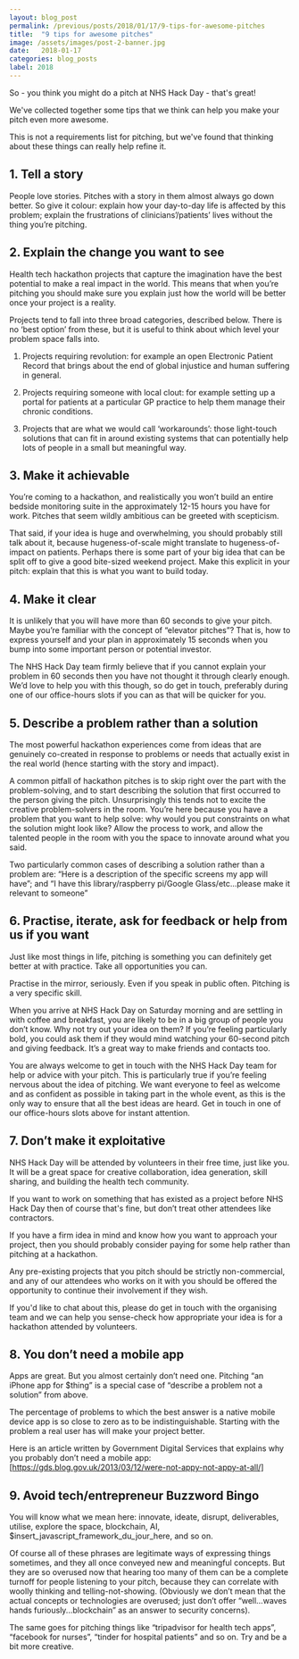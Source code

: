 ```yaml
---
layout: blog_post
permalink: /previous/posts/2018/01/17/9-tips-for-awesome-pitches
title:  "9 tips for awesome pitches"
image: /assets/images/post-2-banner.jpg
date:   2018-01-17
categories: blog_posts
label: 2018
---
```

So - you think you might do a pitch at NHS Hack Day - that's great!

We've collected together some tips that we think can help you make your pitch even more awesome.

This is not a requirements list for pitching, but we've found that thinking about these things can really help refine it.

## 1. Tell a story

People love stories. Pitches with a story in them almost always go down better. So give it colour: explain how your day-to-day life is affected by this problem; explain the frustrations of clinicians’/patients’ lives without the thing you’re pitching.

## 2. Explain the change you want to see

Health tech hackathon projects that capture the imagination have the best potential to make a real impact in the world. This means that when you’re pitching you should make sure you explain just how the world will be better once your project is a reality.

Projects tend to fall into three broad categories, described below. There is no ‘best option’ from these, but it is useful to think about which level your problem space falls into.

1. Projects requiring revolution: for example an open Electronic Patient Record that brings about the end of global injustice and human suffering in general.

2. Projects requiring someone with local clout: for example setting up a portal for patients at a particular GP practice to help them manage their chronic conditions.

3. Projects that are what we would call ‘workarounds’: those light-touch solutions that can fit in around existing systems that can potentially help lots of people in a small but meaningful way.

## 3. Make it achievable

You’re coming to a hackathon, and realistically you won’t build an entire bedside monitoring suite in the approximately 12-15 hours you have for work. Pitches that seem wildly ambitious can be greeted with scepticism.

That said, if your idea is huge and overwhelming, you should probably still talk about it, because hugeness-of-scale might translate to hugeness-of-impact on patients. Perhaps there is some part of your big idea that can be split off to give a good bite-sized weekend project. Make this explicit in your pitch: explain that this is what you want to build today.

## 4. Make it clear

It is unlikely that you will have more than 60 seconds to give your pitch. Maybe you’re familiar with the concept of “elevator pitches”? That is, how to express yourself and your plan in approximately 15 seconds when you bump into some important person or potential investor.

The NHS Hack Day team firmly believe that if you cannot explain your problem in 60 seconds then you have not thought it through clearly enough. We’d love to help you with this though, so do get in touch, preferably during one of our office-hours slots if you can as that will be quicker for you.

## 5. Describe a problem rather than a solution

The most powerful hackathon experiences come from ideas that are genuinely co-created in response to problems or needs that actually exist in the real world (hence starting with the story and impact).

A common pitfall of hackathon pitches is to skip right over the part with the problem-solving, and to start describing the solution that first occurred to the person giving the pitch. Unsurprisingly this tends not to excite the creative problem-solvers in the room. You’re here because you have a problem that you want to help solve: why would you put constraints on what the solution might look like? Allow the process to work, and allow the talented people in the room with you the space to innovate around what you said.

Two particularly common cases of describing a solution rather than a problem are: “Here is a description of the specific screens my app will have”; and “I have this library/raspberry pi/Google Glass/etc...please make it relevant to someone”

## 6. Practise, iterate, ask for feedback or help from us if you want

Just like most things in life, pitching is something you can definitely get better at with practice. Take all opportunities you can.

Practise in the mirror, seriously. Even if you speak in public often. Pitching is a very specific skill.

When you arrive at NHS Hack Day on Saturday morning and are settling in with coffee and breakfast, you are likely to be in a big group of people you don’t know. Why not try out your idea on them? If you’re feeling particularly bold, you could ask them if they would mind watching your 60-second pitch and giving feedback. It’s a great way to make friends and contacts too.

You are always welcome to get in touch with the NHS Hack Day team for help or advice with your pitch. This is particularly true if you’re feeling nervous about the idea of pitching. We want everyone to feel as welcome and as confident as possible in taking part in the whole event, as this is the only way to ensure that all the best ideas are heard. Get in touch in one of our office-hours slots above for instant attention.

## 7. Don’t make it exploitative

NHS Hack Day will be attended by volunteers in their free time, just like you. It will be a great space for creative collaboration, idea generation, skill sharing, and building the health tech community.

If you want to work on something that has existed as a project before NHS Hack Day then of course that's fine, but don’t treat other attendees like contractors.

If you have a firm idea in mind and know how you want to approach your project, then you should probably consider paying for some help rather than pitching at a hackathon.

Any pre-existing projects that you pitch should be strictly non-commercial, and any of our attendees who works on it with you should be offered the opportunity to continue their involvement if they wish.

If you'd like to chat about this, please do get in touch with the organising team and we can help you sense-check how appropriate your idea is for a hackathon attended by volunteers.

## 8. You don’t need a mobile app

Apps are great. But you almost certainly don’t need one. Pitching “an iPhone app for $thing” is a special case of “describe a problem not a solution” from above.

The percentage of problems to which the best answer is a native mobile device app is so close to zero as to be indistinguishable. Starting with the problem a real user has will make your project better.

Here is an article written by Government Digital Services that explains why you probably don’t need a mobile app: [https://gds.blog.gov.uk/2013/03/12/were-not-appy-not-appy-at-all/]

## 9. Avoid tech/entrepreneur Buzzword Bingo

You will know what we mean here: innovate, ideate, disrupt, deliverables, utilise, explore the space, blockchain, AI, $insert_javascript_framework_du_jour_here, and so on.

Of course all of these phrases are legitimate ways of expressing things sometimes, and they all once conveyed new and meaningful concepts. But they are so overused now that hearing too many of them can be a complete turnoff for people listening to your pitch, because they can correlate with woolly thinking and telling-not-showing. (Obviously we don’t mean that the actual concepts or technologies are overused; just don’t offer “well…waves hands furiously...blockchain” as an answer to security concerns).

The same goes for pitching things like “tripadvisor for health tech apps”, “facebook for nurses”, “tinder for hospital patients” and so on. Try and be a bit more creative.

